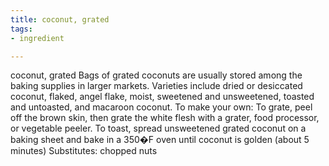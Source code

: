 ```yaml
---
title: coconut, grated
tags:
- ingredient

---
```

coconut, grated Bags of grated coconuts are usually stored among the baking supplies in larger markets. Varieties include dried or desiccated coconut, flaked, angel flake, moist, sweetened and unsweetened, toasted and untoasted, and macaroon coconut. To make your own: To grate, peel off the brown skin, then grate the white flesh with a grater, food processor, or vegetable peeler. To toast, spread unsweetened grated coconut on a baking sheet and bake in a 350�F oven until coconut is golden (about 5 minutes) Substitutes: chopped nuts
